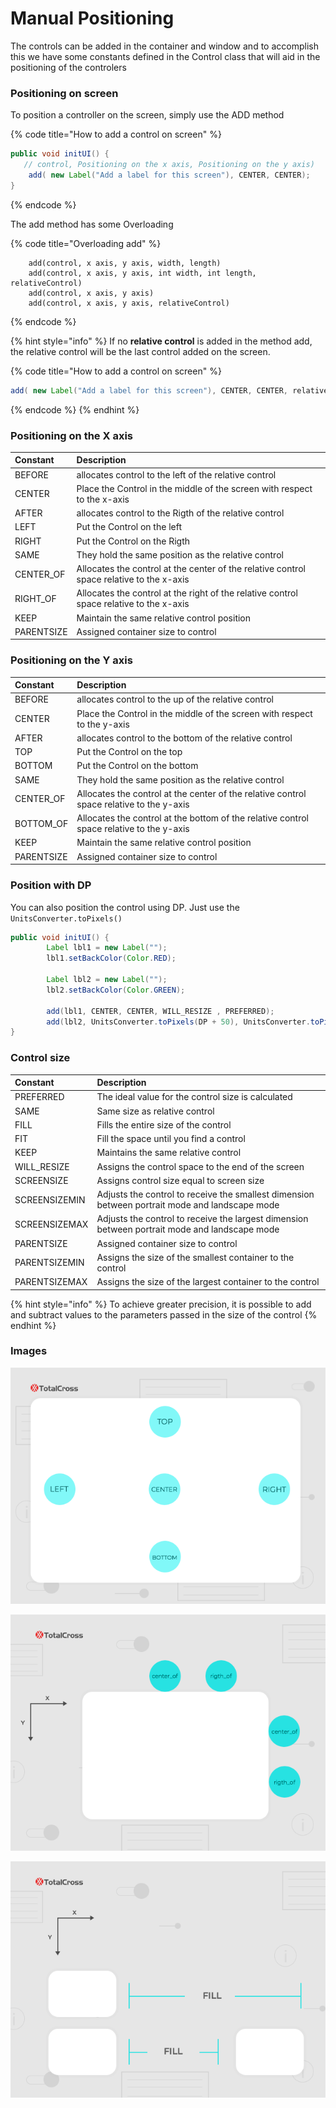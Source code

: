 # Manual Positioning

The controls can be added in the container and window and to accomplish this we have some constants defined in the Control class that will aid in the positioning of the controlers

### Positioning on screen

To position a controller on the screen, simply use the ADD method

{% code title="How to add a control on screen" %}
```java
public void initUI() {
   // control, Positioning on the x axis, Positioning on the y axis) 
    add( new Label("Add a label for this screen"), CENTER, CENTER);
}    
```
{% endcode %}

The add method has some Overloading 

{% code title="Overloading  add" %}
```text
    add(control, x axis, y axis, width, length)
    add(control, x axis, y axis, int width, int length, relativeControl)
    add(control, x axis, y axis) 
    add(control, x axis, y axis, relativeControl)
```
{% endcode %}

{% hint style="info" %}
If no **relative control** is added in the method add, the relative control will be the last control added on the screen.

{% code title="How to add a control on screen" %}
```java
add( new Label("Add a label for this screen"), CENTER, CENTER, relativeControl);

```
{% endcode %}
{% endhint %}

### Positioning on the X axis 

| Constant | Description |
| :--- | :--- |
| BEFORE | allocates control to the left of the relative control |
| CENTER | Place the Control in the middle of the screen with respect to the x-axis |
| AFTER | allocates control to the Rigth of the relative control |
| LEFT | Put the Control on the left |
| RIGHT | Put the Control on the Rigth |
| SAME | They hold the same position as the relative control |
| CENTER\_OF | Allocates the control at the center of the relative control space relative to the x-axis |
| RIGHT\_OF | Allocates the control at the right of the relative control space relative to the x-axis |
| KEEP | Maintain the same relative control position |
| PARENTSIZE | Assigned container size to control |

### Positioning on the Y axis 

| Constant | Description |
| :--- | :--- |
| BEFORE | allocates control to the up of the relative control |
| CENTER | Place the Control in the middle of the screen with respect to the y-axis |
| AFTER | allocates control to the bottom of the relative control |
| TOP | Put the Control on the top |
| BOTTOM | Put the Control on the bottom |
| SAME | They hold the same position as the relative control |
| CENTER\_OF | Allocates the control at the center of the relative control space relative to the y-axis |
| BOTTOM\_OF | Allocates the control at the  bottom of the relative control space relative to the y-axis |
| KEEP | Maintain the same relative control position |
| PARENTSIZE | Assigned container size to control |

### Position with DP

You can also position the control using DP. Just use the `UnitsConverter.toPixels()`

```java
public void initUI() {
        Label lbl1 = new Label("");
        lbl1.setBackColor(Color.RED);

        Label lbl2 = new Label("");
        lbl2.setBackColor(Color.GREEN);
        
        add(lbl1, CENTER, CENTER, WILL_RESIZE , PREFERRED);
        add(lbl2, UnitsConverter.toPixels(DP + 50), UnitsConverter.toPixels(DP + 400), SCREENSIZE, PREFERRED);
}
```

### Control size

| Constant | Description |
| :--- | :--- |
| PREFERRED | The ideal value for the control size is calculated |
| SAME | Same size as relative control |
| FILL | Fills the entire size of the control |
| FIT | Fill the space until you find a control |
| KEEP | Maintains the same relative control |
| WILL\_RESIZE | Assigns the control space to the end of the screen |
| SCREENSIZE | Assigns control size equal to screen size |
| SCREENSIZEMIN | Adjusts the control to receive the smallest dimension between portrait mode and landscape mode |
| SCREENSIZEMAX  | Adjusts the control to receive the largest dimension between portrait mode and landscape mode |
| PARENTSIZE | Assigned container size to control |
| PARENTSIZEMIN | Assigns the size of the smallest container to the control |
| PARENTSIZEMAX | Assigns the size of the largest container to the control |

{% hint style="info" %}
To achieve greater precision, it is possible to add and subtract values to the parameters passed in the size of the control
{% endhint %}

### Images

![](../../.gitbook/assets/imagem-doc-01.png)

![](../../.gitbook/assets/imagem-doc-2.png)

![](../../.gitbook/assets/imagem-doc-3-1.png)

